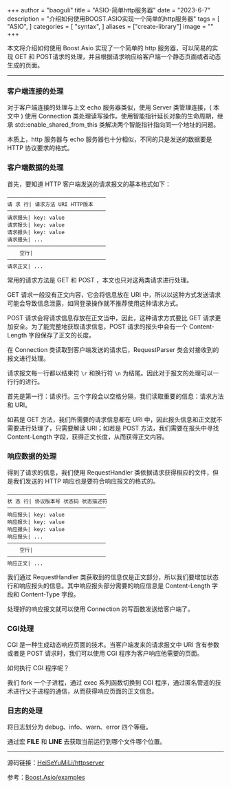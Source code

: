 +++
author = "baoguli"
title = "ASIO-简单http服务器"
date = "2023-6-7"
description = "介绍如何使用BOOST.ASIO实现一个简单的http服务器"
tags = [
    "ASIO",
]
categories = [
    "syntax",
]
aliases = ["create-library"]
image = ""
+++ 

本文将介绍如何使用 Boost.Asio 实现了一个简单的 http 服务器，可以简易的实现 GET 和 POST请求的处理，并且根据请求响应给客户端一个静态页面或者动态生成的页面。

****

### 客户端连接的处理

对于客户端连接的处理与上文 echo 服务器类似，使用 Server 类管理连接，( 本文中 ) 使用 Connection 类处理读写操作。使用智能指针延长对象的生命周期，继承 std::enable_shared_from_this<Connection> 类解决两个智能指针指向同一个地址的问题。

本质上，http 服务器与 echo 服务器也十分相似，不同的只是发送的数据要是 HTTP 协议要求的格式。

### 客户端数据的处理

首先，要知道 HTTP 客户端发送的请求报文的基本格式如下：

```
————————————————————————————————
请 求 行| 请求方法 URI HTTP版本
————————————————————————————————
请求报头| key: value
请求报头| key: value
请求报头| key: value
请求报头| ...
————————————————————————————————
    空行|
————————————————————————————————
请求正文| ...
```

常用的请求方法是 GET 和 POST ，本文也只对这两类请求进行处理。

GET 请求一般没有正文内容，它会将信息放在 URI 中，所以以这种方式发送请求可能会导致信息泄露，如同登录操作就不推荐使用这种请求方式。

POST 请求会将请求信息存放在正文当中，因此，这种请求方式要比 GET 请求更加安全。为了能完整地获取请求信息，POST 请求的报头中会有一个 Content-Length 字段保存了正文的长度。

在 Connection 类读取到客户端发送的请求后，RequestParser 类会对接收到的报文进行处理。

请求报文每一行都以结束符 `\r` 和换行符 `\n` 为结尾。因此对于报文的处理可以一行行的进行。

首先是第一行：请求行。三个字段会以空格分隔，我们读取重要的信息：请求方法和 URI。

如若是 GET 方法，我们所需要的请求信息都在 URI 中，因此报头信息和正文就不需要进行处理了，只需要解读 URI；如若是 POST 方法，我们需要在报头中寻找 Content-Length 字段，获得正文长度，从而获得正文内容。

### 响应数据的处理

得到了请求的信息，我们使用 RequestHandler 类依据请求获得相应的文件，但是我们发送的 HTTP 响应也是要符合响应报文的格式的。

```
————————————————————————————————
状 态 行| 协议版本号 状态码 状态描述符
————————————————————————————————
响应报头| key: value
响应报头| key: value
响应报头| key: value
响应报头| ...
————————————————————————————————
    空行|
————————————————————————————————
响应正文| ...
```

我们通过 RequestHandler 类获取到的信息仅是正文部分，所以我们要增加状态行和响应报头的信息。其中响应报头部分需要的响应信息是 Content-Length 字段和 Content-Type 字段。

处理好的响应报文就可以使用 Connection 的写函数发送给客户端了。

### CGI处理

CGI 是一种生成动态响应页面的技术。当客户端发来的请求报文中 URI 含有参数或者是 POST 请求时，我们可以使用 CGI 程序为客户响应他需要的页面。

如何执行 CGI 程序呢？ 

我们 fork 一个子进程，通过 exec 系列函数切换到 CGI 程序，通过匿名管道的技术进行父子进程的通信，从而获得响应页面的正文信息。

### 日志的处理

将日志划分为 debug、info、warn、error 四个等级。

通过宏 __FILE__ 和 __LINE__ 去获取当前运行到哪个文件哪个位置。


********

源码链接：[HeiSeYuMiLi/httpserver](https://github.com/HeiSeYuMiLi/httpserver)

参考：[Boost.Asio/examples](https://www.boost.org/doc/libs/1_82_0/doc/html/boost_asio/examples/cpp11_examples.html)

